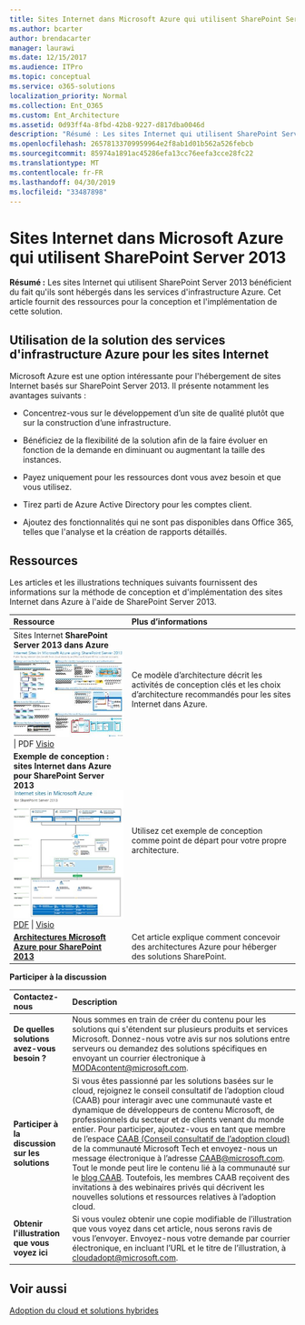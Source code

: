 ```yaml
---
title: Sites Internet dans Microsoft Azure qui utilisent SharePoint Server 2013
ms.author: bcarter
author: brendacarter
manager: laurawi
ms.date: 12/15/2017
ms.audience: ITPro
ms.topic: conceptual
ms.service: o365-solutions
localization_priority: Normal
ms.collection: Ent_O365
ms.custom: Ent_Architecture
ms.assetid: 0d93ff4a-8fbd-42b8-9227-d817dba0046d
description: "Résumé : Les sites Internet qui utilisent SharePoint Server 2013 bénéficient du fait qu'ils sont hébergés dans services d'infrastructure Azure. Cet article fournit des ressources pour la conception et l'implémentation de cette solution."
ms.openlocfilehash: 26578133709959964e2f8ab1d01b562a526febcb
ms.sourcegitcommit: 85974a1891ac45286efa13cc76eefa3cce28fc22
ms.translationtype: MT
ms.contentlocale: fr-FR
ms.lasthandoff: 04/30/2019
ms.locfileid: "33487898"
---
```

# <a name="internet-sites-in-microsoft-azure-using-sharepoint-server-2013"></a>Sites Internet dans Microsoft Azure qui utilisent SharePoint Server 2013

 **Résumé :** Les sites Internet qui utilisent SharePoint Server 2013 bénéficient du fait qu'ils sont hébergés dans les services d'infrastructure Azure. Cet article fournit des ressources pour la conception et l'implémentation de cette solution.
  
## <a name="using-azure-infrastructure-services-for-internet-sites"></a>Utilisation de la solution des services d'infrastructure Azure pour les sites Internet

Microsoft Azure est une option intéressante pour l'hébergement de sites Internet basés sur SharePoint Server 2013. Il présente notamment les avantages suivants :
  
- Concentrez-vous sur le développement d’un site de qualité plutôt que sur la construction d’une infrastructure.
    
- Bénéficiez de la flexibilité de la solution afin de la faire évoluer en fonction de la demande en diminuant ou augmentant la taille des instances.
    
- Payez uniquement pour les ressources dont vous avez besoin et que vous utilisez.
    
- Tirez parti de Azure Active Directory pour les comptes client.
    
- Ajoutez des fonctionnalités qui ne sont pas disponibles dans Office 365, telles que l'analyse et la création de rapports détaillés.
    
## <a name="resources"></a>Ressources

Les articles et les illustrations techniques suivants fournissent des informations sur la méthode de conception et d'implémentation des sites Internet dans Azure à l'aide de SharePoint Server 2013.
  
|**Ressource**|**Plus d’informations**|
|:-----|:-----|
|Sites Internet **SharePoint Server 2013 dans Azure** <br/> [![Image de sites Internet dans Azure utilisant SharePoint](media/MS-AZ-SPInternetSites.jpg)          ](https://go.microsoft.com/fwlink/p/?LinkId=392552) <br/> [](https://go.microsoft.com/fwlink/p/?LinkId=392552)\| PDF [           ](https://go.microsoft.com/fwlink/p/?LinkId=392551) [Visio](https://go.microsoft.com/fwlink/p/?LinkId=392551)   <br/> |Ce modèle d’architecture décrit les activités de conception clés et les choix d’architecture recommandés pour les sites Internet dans Azure.  <br/> |
|**Exemple de conception : sites Internet dans Azure pour SharePoint Server 2013** <br/> [![Image de l’exemple de conception : sites Internet dans Microsoft Azure pour SharePoint 2013](media/MS-AZ-InternetSitesDesignSample.jpg)          ](https://go.microsoft.com/fwlink/p/?LinkId=392549) <br/> [PDF](https://go.microsoft.com/fwlink/p/?LinkId=392549)  \| [Visio](https://go.microsoft.com/fwlink/p/?LinkId=392548) <br/> |Utilisez cet exemple de conception comme point de départ pour votre propre architecture.  <br/> |
|**[Architectures Microsoft Azure pour SharePoint 2013](microsoft-azure-architectures-for-sharepoint-2013.md)** <br/> |Cet article explique comment concevoir des architectures Azure pour héberger des solutions SharePoint.  <br/> |

   
**Participer à la discussion**

|**Contactez-nous**|**Description**|
|:-----|:-----|
|**De quelles solutions avez-vous besoin ?** <br/> |Nous sommes en train de créer du contenu pour les solutions qui s'étendent sur plusieurs produits et services Microsoft. Donnez-nous votre avis sur nos solutions entre serveurs ou demandez des solutions spécifiques en envoyant un courrier électronique à [MODAcontent@microsoft.com](mailto:cloudadopt@microsoft.com?Subject=[Cloud%20Adoption%20Content%20Feedback]:%20).<br/> |
|**Participer à la discussion sur les solutions** <br/> |Si vous êtes passionné par les solutions basées sur le cloud, rejoignez le conseil consultatif de l’adoption cloud (CAAB) pour interagir avec une communauté vaste et dynamique de développeurs de contenu Microsoft, de professionnels du secteur et de clients venant du monde entier. Pour participer, ajoutez-vous en tant que membre de l’espace [CAAB (Conseil consultatif de l’adoption cloud)](https://aka.ms/caab) de la communauté Microsoft Tech et envoyez-nous un message électronique à l’adresse [CAAB@microsoft.com](mailto:caab@microsoft.com?Subject=I%20just%20joined%20the%20Cloud%20Adoption%20Advisory%20Board!). Tout le monde peut lire le contenu lié à la communauté sur le [blog CAAB](https://blogs.technet.com/b/solutions_advisory_board/). Toutefois, les membres CAAB reçoivent des invitations à des webinaires privés qui décrivent les nouvelles solutions et ressources relatives à l’adoption cloud.<br/> |
|**Obtenir l'illustration que vous voyez ici** <br/> |Si vous voulez obtenir une copie modifiable de l’illustration que vous voyez dans cet article, nous serons ravis de vous l’envoyer. Envoyez-nous votre demande par courrier électronique, en incluant l’URL et le titre de l’illustration, à [cloudadopt@microsoft.com](mailto:cloudadopt@microsoft.com?subject=[Art%20Request]:%20).<br/> |
   
## <a name="see-also"></a>Voir aussi

[Adoption du cloud et solutions hybrides](cloud-adoption-and-hybrid-solutions.md)



